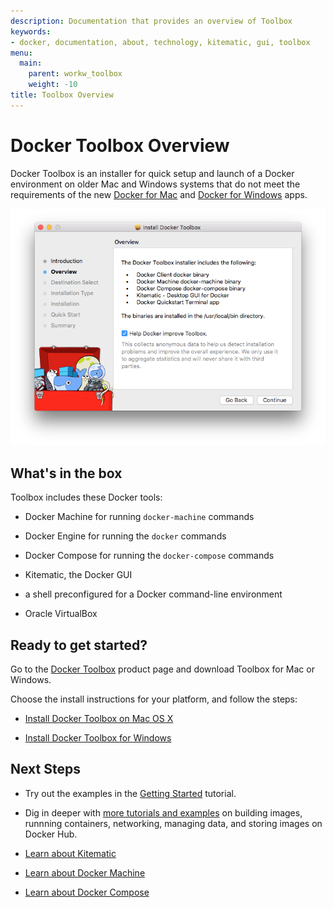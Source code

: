 ```yaml
---
description: Documentation that provides an overview of Toolbox
keywords:
- docker, documentation, about, technology, kitematic, gui, toolbox
menu:
  main:
    parent: workw_toolbox
    weight: -10
title: Toolbox Overview
---
```


# Docker Toolbox Overview

Docker Toolbox is an installer for quick setup and launch of a Docker environment on older Mac and Windows systems that do not meet the requirements of the new [Docker for Mac](/docker-for-mac/index.md) and [Docker for Windows](/docker-for-windows/index.md) apps.

![Toolbox installer](images/toolbox-installer.png)

## What's in the box

Toolbox includes these Docker tools:

* Docker Machine for running `docker-machine` commands

* Docker Engine for running the `docker` commands

* Docker Compose for running the `docker-compose` commands

* Kitematic, the Docker GUI

* a shell preconfigured for a Docker command-line environment

* Oracle VirtualBox

## Ready to get started?

Go to the <a href="https://www.docker.com/products/docker-toolbox" target="_blank">Docker Toolbox</a> product page and download Toolbox for Mac or Windows.

Choose the install instructions for your platform, and follow the steps:

* [Install Docker Toolbox on Mac OS X](toolbox_install_mac.md)

* [Install Docker Toolbox for Windows](toolbox_install_windows.md)


## Next Steps

* Try out the examples in the [Getting Started](/engine/getstarted/index.md) tutorial.

* Dig in deeper with [more tutorials and examples](/engine/tutorials/index.md) on building images, runnning containers, networking, managing data, and storing images on Docker Hub.

* [Learn about Kitematic](/kitematic/userguide.md)

* [Learn about Docker Machine](/machine/overview.md)

* [Learn about Docker Compose](/compose/overview.md)
